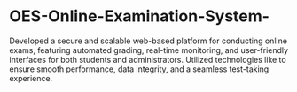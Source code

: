 # OES-Online-Examination-System-
Developed a secure and scalable web-based platform for conducting online exams, featuring automated grading, real-time monitoring, and user-friendly interfaces for both students and administrators. Utilized technologies like to ensure smooth performance, data integrity, and a seamless test-taking experience.
